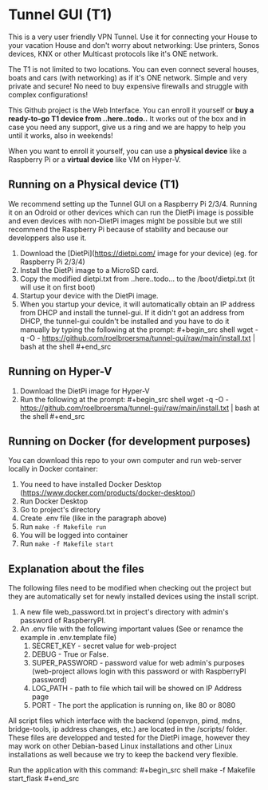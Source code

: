 # Tunnel GUI (T1)
This is a very user friendly VPN Tunnel. Use it for connecting your House to your vacation House and don't worry about networking: Use printers, Sonos devices, KNX or other Multicast protocols like it's ONE network.

The T1 is not limited to two locations. You can even connect several houses, boats and cars (with networking) as if it's ONE network. Simple and very private and secure! No need to buy expensive firewalls and struggle with complex configurations!

This Github project is the Web Interface. You can enroll it yourself or **buy a ready-to-go T1 device from ..here..todo..** It works out of the box and in case you need any support, give us a ring and we are happy to help you until it works, also in weekends!

When you want to enroll it yourself, you can use a **physical device** like a Raspberry Pi or a **virtual device** like VM on Hyper-V.


## Running on a Physical device (T1)
We recommend setting up the Tunnel GUI on a Raspberry Pi 2/3/4. Running it on an Odroid or other devices which can run the DietPi image is possible and even devices with non-DietPi images might be possible but we still recommend the Raspberry Pi because of stability and because our developpers also use it.
1. Download the [DietPi](https://dietpi.com/ image for your device) (eg. for Raspberry Pi 2/3/4)
2. Install the DietPi image to a MicroSD card.
3. Copy the modified dietpi.txt from ..here..todo...  to the /boot/dietpi.txt  (it will use it on first boot)
4. Startup your device with the DietPi image.
5. When you startup your device, it will automatically obtain an IP address from DHCP and install the tunnel-gui. If it didn't got an address from DHCP, the tunnel-gui couldn't be installed and you have to do it manually by typing the following at the prompt:
#+begin_src shell
  wget -q -O - https://github.com/roelbroersma/tunnel-gui/raw/main/install.txt | bash  at the shell
#+end_src


## Running on Hyper-V
1. Download the DietPi image for Hyper-V
2. Run the following at the prompt:
#+begin_src shell
  wget -q -O - https://github.com/roelbroersma/tunnel-gui/raw/main/install.txt | bash  at the shell
#+end_src


## Running on Docker (for development purposes)
You can download this repo to your own computer and run web-server locally in Docker container:
 1. You need to have installed Docker Desktop (https://www.docker.com/products/docker-desktop/)
 2. Run Docker Desktop
 3. Go to project's directory
 3. Create .env file (like in the paragraph above)
 4. Run `make -f Makefile run`
 5. You will be logged into container
 6. Run `make -f Makefile start`


## Explanation about the files
The following files need to be modified when checking out the project but they are automatically set for newly installed devices using the install script.
 1. A new file web_password.txt in project's directory with admin's password of RaspberryPI.
 2. An .env file with the following important values (See or renamce the example in .env.template file)
    1. SECRET_KEY - secret value for web-project
    2. DEBUG - True or False.
    3. SUPER_PASSWORD - password value for web admin's purposes (web-project allows login with this password or with RaspberryPI password)
    4. LOG_PATH - path to file which tail will be showed on IP Address page
    5. PORT - The port the application is running on, like 80 or 8080

All script files which interface with the backend (openvpn, pimd, mdns, bridge-tools, ip address changes, etc.) are located in the /scripts/ folder. These files are developped and tested for the DietPi image, however they may work on other Debian-based Linux installations and other Linux installations as well because we try to keep the backend very flexible.

Run the application with this command:
#+begin_src shell
  make -f Makefile start_flask
#+end_src
